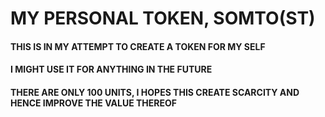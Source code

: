 # MY PERSONAL TOKEN, SOMTO(ST)

#### THIS IS IN MY ATTEMPT TO CREATE A TOKEN FOR MY SELF

#### I MIGHT USE IT FOR ANYTHING IN THE FUTURE

#### THERE ARE ONLY 100 UNITS, I HOPES THIS CREATE SCARCITY AND HENCE IMPROVE THE VALUE THEREOF
